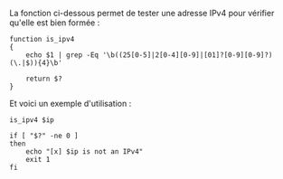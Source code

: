 La fonction ci-dessous permet de tester une adresse IPv4 pour vérifier qu'elle est bien formée :

    function is_ipv4
    {
        echo $1 | grep -Eq '\b((25[0-5]|2[0-4][0-9]|[01]?[0-9][0-9]?)(\.|$)){4}\b'
    
        return $?
    }

Et voici un exemple d'utilisation :

    is_ipv4 $ip
    
    if [ "$?" -ne 0 ]
    then
        echo "[x] $ip is not an IPv4"
        exit 1
    fi

